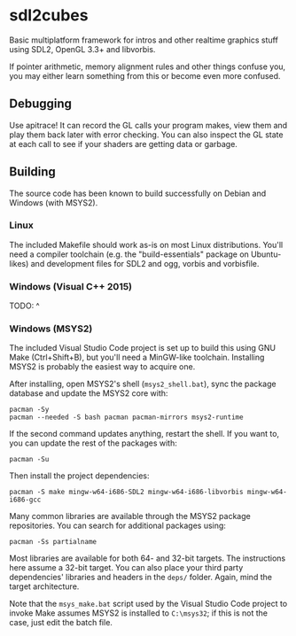 # sdl2cubes

Basic multiplatform framework for intros and other realtime graphics stuff using SDL2, OpenGL 3.3+ and libvorbis.

If pointer arithmetic, memory alignment rules and other things confuse you, you may either learn something from this or become even more confused.

## Debugging

Use apitrace! It can record the GL calls your program makes, view them and play them back later with error checking. You can also inspect the GL state at each call to see if your shaders are getting data or garbage.

## Building

The source code has been known to build successfully on Debian and Windows (with MSYS2).

### Linux

The included Makefile should work as-is on most Linux distributions. You'll need a compiler toolchain (e.g. the "build-essentials" package on Ubuntu-likes) and development files for SDL2 and ogg, vorbis and vorbisfile.

### Windows (Visual C++ 2015)

TODO: ^

### Windows (MSYS2)

The included Visual Studio Code project is set up to build this using GNU Make (Ctrl+Shift+B), but you'll need a MinGW-like toolchain. Installing MSYS2 is probably the easiest way to acquire one.

After installing, open MSYS2's shell (`msys2_shell.bat`), sync the package database and update the MSYS2 core with:

    pacman -Sy
    pacman --needed -S bash pacman pacman-mirrors msys2-runtime

If the second command updates anything, restart the shell. If you want to, you can update the rest of the packages with:

    pacman -Su

Then install the project dependencies:

    pacman -S make mingw-w64-i686-SDL2 mingw-w64-i686-libvorbis mingw-w64-i686-gcc

Many common libraries are available through the MSYS2 package repositories. You can search for additional packages using:

    pacman -Ss partialname

Most libraries are available for both 64- and 32-bit targets. The instructions here assume a 32-bit target. You can also place your third party dependencies' libraries and headers in the `deps/` folder. Again, mind the target architecture.

Note that the `msys_make.bat` script used by the Visual Studio Code project to invoke Make assumes MSYS2 is installed to `C:\msys32`; if this is not the case, just edit the batch file.
